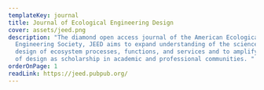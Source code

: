 ```yaml
---
templateKey: journal
title: Journal of Ecological Engineering Design
cover: assets/jeed.png
description: "The diamond open access journal of the American Ecological
  Engineering Society, JEED aims to expand understanding of the science and
  design of ecosystem processes, functions, and services and to amplify the role
  of design as scholarship in academic and professional communities. "
orderOnPage: 1
readLink: https://jeed.pubpub.org/
---
```

